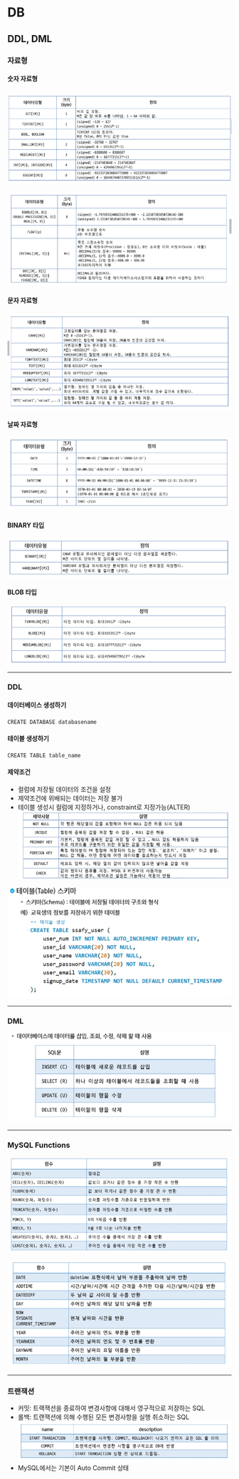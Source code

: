 # DB
## DDL, DML

### 자료형
#### 숫자 자료형
![alt text](image.png)

![alt text](image-1.png)

#### 문자 자료형
![alt text](image-2.png)

#### 날짜 자료형
![alt text](image-3.png)

#### BINARY 타입
![alt text](image-4.png)

#### BLOB 타입
![alt text](image-5.png)

---

### DDL
#### 데이터베이스 생성하기
`CREATE DATABASE databasename`

#### 테이블 생성하기
`CREATE TABLE table_name`

#### 제약조건
- 컬럼에 저장될 데이터의 조건을 설정
- 제약조건에 위배되는 데이터는 저장 불가
- 테이블 생성시 컬럼에 지정하거나, constraint로 지정가능(ALTER)
![alt text](image-6.png)

![alt text](image-7.png)

---

### DML
![alt text](image-8.png)

---

### MySQL Functions
![alt text](image-9.png)

![alt text](image-10.png)

---

### 트랜잭션
- 커밋: 트랙잭션을 종료하여 변경사항에 대해서 영구적으로 저장하는 SQL
- 롤백: 트랜잭션에 의해 수행된 모든 변경사항을 실행 취소하는 SQL
![alt text](image-11.png)
- MySQL에서는 기본이 Auto Commit 상태